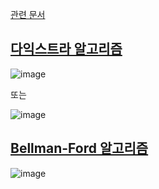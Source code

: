 [관련 문서](/CS/알고리즘&자료구조/SingleSourceShortestPath.md)

## [다익스트라 알고리즘](/CodingTest/최단경로/다익스트라.md)

![image](https://user-images.githubusercontent.com/64796257/161003182-81fbe0d7-e7a3-4ff2-adff-54e6e390b6ae.png)

또는 

![image](https://user-images.githubusercontent.com/64796257/160998066-d805e808-d1ec-4be8-a09e-74ae36ed6f09.png)

## [Bellman-Ford 알고리즘](/CodingTest/최단경로/벨만포드.md)

![image](https://user-images.githubusercontent.com/64796257/160998095-7ce2f31e-611e-45e1-b971-a8ab02189b8a.png)

